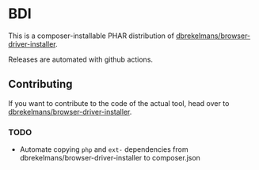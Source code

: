 # BDI
This is a composer-installable PHAR distribution of [dbrekelmans/browser-driver-installer](https://github.com/dbrekelmans/browser-driver-installer).

Releases are automated with github actions.

## Contributing
If you want to contribute to the code of the actual tool, head over to [dbrekelmans/browser-driver-installer](https://github.com/dbrekelmans/browser-driver-installer).

### TODO
- Automate copying `php` and `ext-` dependencies from dbrekelmans/browser-driver-installer to composer.json